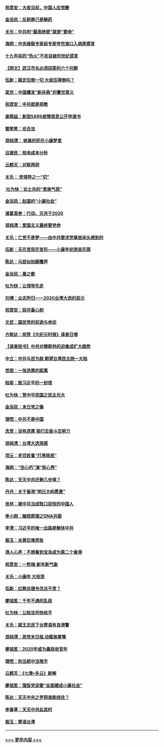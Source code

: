 #### [祝君安：大疫当前，中国人应觉醒](../pages/nsc993/n11821946.md?t=01270544) 
#### [金浴凤：反躬罪己是解药](../pages/nsc993/n11820280.md?t=01270544) 
#### [关乐：中共的“最高绝密”就是“要命”](../pages/nsc993/n11816946.md?t=01270544) 
#### [海网：中央维稳专家组专家夸完海口入病房感言](../pages/nsc993/n11815138.md?t=01270544) 
#### [十九年前的“伪火”不攻自破的世纪谎言](../pages/nsc993/n11813238.md?t=01270544) 
#### [【网文】武汉市长必须回答的六个问题](../pages/nsc993/n11813848.md?t=01270544) 
#### [伍新：稳定压倒一切 大疫压得倒吗？](../pages/nsc993/n11812634.md?t=01270544) 
#### [梁京：中国爆发“新非典”的警世意义](../pages/nsc993/n11812554.md?t=01270544) 
#### [祝君安：中共就是邪教](../pages/nsc993/n11812431.md?t=01270544) 
#### [谢燕益：新型SARS疫情信息公开申请书](../pages/nsc993/n11808840.md?t=01270544) 
#### [蜀笑笑：论合法](../pages/nsc993/n11808064.md?t=01270544) 
#### [郑纯清： 她真的死在小康梦里](../pages/nsc993/n11806623.md?t=01270544) 
#### [吕锡民：核电成本分析](../pages/nsc993/n11806284.md?t=01270544) 
#### [云鹤天：对联两则](../pages/nsc993/n11805957.md?t=01270544) 
#### [关乐： 党领导之一“切”](../pages/nsc993/n11804505.md?t=01270544) 
#### [ 吐为快：论土共的“贵族气质”](../pages/nsc993/n11804490.md?t=01270544) 
#### [金浴凤：赵国的“小康社会”](../pages/nsc993/n11804452.md?t=01270544) 
#### [诸葛高参：行动，灭共于2020](../pages/nsc993/n11804120.md?t=01270544) 
#### [郑纯清：爱国主义最终要党命](../pages/nsc993/n11802197.md?t=01270544) 
#### [关乐：亡党不是梦——由中共要求党章放床头想到的](../pages/nsc993/n11802156.md?t=01270544) 
#### [伍新：无花言现花言形——小康年初哭吴花燕](../pages/nsc993/n11800044.md?t=01270544) 
#### [陈达：马屁似拍颠覆声](../pages/nsc993/n11800010.md?t=01270544) 
#### [金浴凤：春之歌](../pages/nsc993/n11797687.md?t=01270544) 
#### [吐为快：让领导先走](../pages/nsc993/n11797512.md?t=01270544) 
#### [刘博：众志所归——2020台湾大选的启示](../pages/nsc993/n11796878.md?t=01270544) 
#### [祝君安：妖共畜心剖](../pages/nsc993/n11794273.md?t=01270544) 
#### [文武：国民党的前途与命运](../pages/nsc993/n11794198.md?t=01270544) 
#### [方能达：祝贺《大纪元时报》读者日增](../pages/nsc993/n11793807.md?t=01270544) 
#### [【读者投书】中共对穆斯林的迫害成扩大趋势](../pages/nsc993/n11791371.md?t=01270544) 
#### [中立：中共与民为敌 期望台湾民主统一大陆](../pages/nsc993/n11790392.md?t=01270544) 
#### [苦胆：一张选票的距离](../pages/nsc993/n11788914.md?t=01270544) 
#### [陆客：致习近平的一封信](../pages/nsc993/n11788867.md?t=01270544) 
#### [吐为快：贺中华民国之民主光大](../pages/nsc993/n11788618.md?t=01270544) 
#### [金浴凤：末日党之像](../pages/nsc993/n11787475.md?t=01270544) 
#### [理悟：中共不是中国](../pages/nsc993/n11787463.md?t=01270544) 
#### [念贲：没有选票  我们去奋斗去努力](../pages/nsc993/n11787398.md?t=01270544) 
#### [郑纯清：台湾大选观感](../pages/nsc993/n11786210.md?t=01270544) 
#### [项云：老百姓看“打黑除恶”](../pages/nsc993/n11785398.md?t=01270544) 
#### [海网：“空心朽”演“核心秀”](../pages/nsc993/n11783874.md?t=01270544) 
#### [陈达：天灭中共还剩几步棋？](../pages/nsc993/n11783719.md?t=01270544) 
#### [丹丹：关于香港“明日大屿愿景”](../pages/nsc993/n11783273.md?t=01270544) 
#### [张林：被中共当成牲口奴役的中国人](../pages/nsc993/n11782397.md?t=01270544) 
#### [李小刚：脑控原理之DNA共振](../pages/nsc993/n11780962.md?t=01270544) 
#### [李清：习近平的唯一出路是解体中共](../pages/nsc993/n11780866.md?t=01270544) 
#### [振玉：炎黄巨难奇耻](../pages/nsc993/n11779632.md?t=01270544) 
#### [港人心声：不想看到宝岛成为第二个香港](../pages/nsc993/n11778817.md?t=01270544) 
#### [祝君安：一剪梅‧新年新气象](../pages/nsc993/n11776340.md?t=01270544) 
#### [关乐：小康年 大役现](../pages/nsc993/n11774213.md?t=01270544) 
#### [伍新：红朝总理令怎总不灵？](../pages/nsc993/n11770813.md?t=01270544) 
#### [廖祖笙：千年不遇的乱政](../pages/nsc993/n11770373.md?t=01270544) 
#### [吐为快：公检法司快收手](../pages/nsc993/n11770359.md?t=01270544) 
#### [关乐：就王志民下台寄语有良港警](../pages/nsc993/n11769903.md?t=01270544) 
#### [郑纯清：恶党末日临 动辄挨掌嘴](../pages/nsc993/n11769356.md?t=01270544) 
#### [廖祖笙：2020年或为暴政收官年](../pages/nsc993/n11768216.md?t=01270544) 
#### [理悟：别当郎中当推手](../pages/nsc993/n11768243.md?t=01270544) 
#### [云鹤天：《七律▪冬云》新解](../pages/nsc993/n11768204.md?t=01270544) 
#### [廖祖笙：饿饭党说要“全面建成小康社会”](../pages/nsc993/n11767482.md?t=01270544) 
#### [陈达：天灭中共之罗网谁能挡住？](../pages/nsc993/n11767465.md?t=01270544) 
#### [李春草：天灭中共此其时](../pages/nsc993/n11767452.md?t=01270544) 
#### [振玉：寄语台湾](../pages/nsc993/n11767432.md?t=01270544) 

----
#### [ >>> 更早内容 <<< ](../indexes/nsc993-earlier.md)

